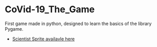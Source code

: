 # CoVid-19_The_Game
First game made in python, designed to learn the basics of the library Pygame.

- [Scientist Sprite availavle here](https://www.piskelapp.com/p/agxzfnBpc2tlbC1hcHByEwsSBlBpc2tlbBiAgKCdvImeCww/view) 
